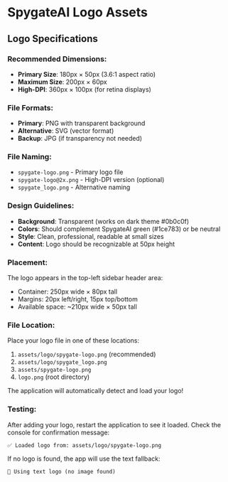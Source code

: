 # SpygateAI Logo Assets

## Logo Specifications

### **Recommended Dimensions:**

- **Primary Size**: 180px × 50px (3.6:1 aspect ratio)
- **Maximum Size**: 200px × 60px
- **High-DPI**: 360px × 100px (for retina displays)

### **File Formats:**

- **Primary**: PNG with transparent background
- **Alternative**: SVG (vector format)
- **Backup**: JPG (if transparency not needed)

### **File Naming:**

- `spygate-logo.png` - Primary logo file
- `spygate-logo@2x.png` - High-DPI version (optional)
- `spygate_logo.png` - Alternative naming

### **Design Guidelines:**

- **Background**: Transparent (works on dark theme #0b0c0f)
- **Colors**: Should complement SpygateAI green (#1ce783) or be neutral
- **Style**: Clean, professional, readable at small sizes
- **Content**: Logo should be recognizable at 50px height

### **Placement:**

The logo appears in the top-left sidebar header area:

- Container: 250px wide × 80px tall
- Margins: 20px left/right, 15px top/bottom
- Available space: ~210px wide × 50px tall

### **File Location:**

Place your logo file in one of these locations:

1. `assets/logo/spygate-logo.png` (recommended)
2. `assets/logo/spygate_logo.png`
3. `assets/spygate-logo.png`
4. `logo.png` (root directory)

The application will automatically detect and load your logo!

### **Testing:**

After adding your logo, restart the application to see it loaded.
Check the console for confirmation message:

```
✅ Loaded logo from: assets/logo/spygate-logo.png
```

If no logo is found, the app will use the text fallback:

```
📝 Using text logo (no image found)
```
